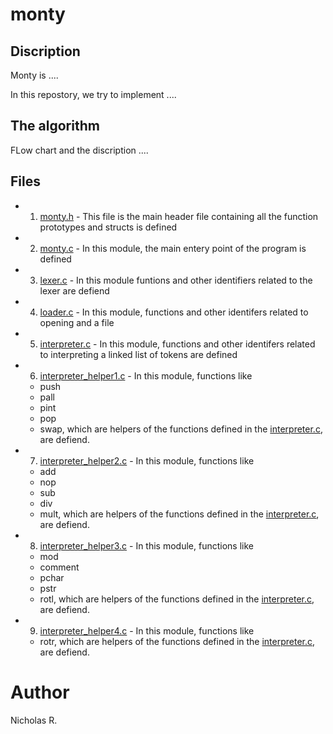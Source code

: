 # monty
## Discription

Monty is  ....

In this repostory, we try to implement ....

## The algorithm

FLow chart and the discription ....

## Files 

* 1. [monty.h](./monty.h) - This file is the main header file containing all the function prototypes and structs is defined
* 2. [monty.c](./monty.c) - In this module, the main entery point of the program is defined
* 3. [lexer.c](./lexer.c) - In this module funtions and other identifiers related to the lexer are defiend
* 4. [loader.c](./loader.c) - In this module, functions and other identifers related to opening and a file
* 5. [interpreter.c](./interpreter.c) - In this module, functions and other identifers related to interpreting a linked list of tokens are defined
* 6. [interpreter_helper1.c](./interpreter_helper1.c) - In this module, functions like 
	* push 
	* pall
	* pint 
	* pop
	* swap, which are helpers of the functions defined in the [interpreter.c](./interpreter.c), are defiend.
* 7. [interpreter_helper2.c](./interpreter_helper2.c) - In this module, functions like 
	* add
	* nop
	* sub 
	* div 
	* mult, which are helpers of the functions defined in the [interpreter.c](./interpreter.c), are defiend.
* 8. [interpreter_helper3.c](./interpreter_helper3.c) - In this module, functions like 
	* mod
	* comment
	* pchar
	* pstr
	* rotl, which are helpers of the functions defined in the [interpreter.c](./interpreter.c), are defiend.
* 9. [interpreter_helper4.c](./interpreter_helper4.c) - In this module, functions like 
	* rotr, which are helpers of the functions defined in the [interpreter.c](./interpreter.c), are defiend.

# Author
Nicholas R.
